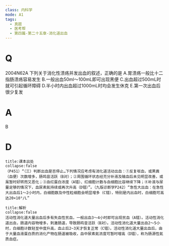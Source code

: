 ```yaml
---
class: 内科学
mode: A1
tags:
  - 真题
  - 医考帮
  - 第四篇-第二十五章-消化道出血
---
```


# Q
2004N62A 下列关于消化性溃疡并发出血的叙述，正确的是
A.胃溃疡一般比十二指肠溃疡容易发生
B.一般出血50ml～100mL即可出现黑便
C.出血超过500mL时就可引起循环障碍
D.半小时内出血超过1000mL时均会发生休克
E.第一次出血后很少复发

# A
B
# D
```ad-note
title:课本出处
collapse:false
（P451）“（三）判断出血是否停止…下列情况应考虑有消化道活动出血：①反复呕血，或黑粪（血便）次数增多，肠鸣音活跃（B对）；②周围循环状态经充分补液及输血后未见明显改善，或虽暂时好转而又恶化；③血红蛋白浓度（A错）、红细胞计数与血细胞比容继续下降；④补液与尿量足够的情况下，血尿素氮持续或再次升高（D错）”。（九版诊断学P242）“急性大出血：在急性大出血后1～2小时内，白细胞数及中性粒细胞会明显增多（C错），特别是内出血时，白细胞可高达20×10⁹/L”
```

```ad-summary
title:解析
collapse:false
活动性消化道大量出血后多有失血性贫血，一般出血3～4小时即可出现贫血（A错）。活动性消化道出血，肠道内容物增多，刺激肠道，导致肠鸣音活跃（B对）。活动性消化道大量出血2～5小时，白细胞计数轻至中度升高，血止后2~3天才恢复正常（C错）。活动性消化道大量出血后，由于大量血液蛋白质的消化产物在肠道被吸收，血中尿素氮浓度可暂时增高（D错），称为肠源性氮质血症。
```

